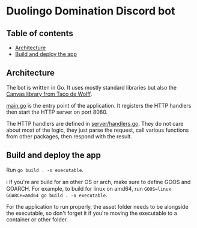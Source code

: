 # Duolingo Domination Discord bot

## Table of contents

- [Architecture](#architecture)
- [Build and deploy the app](#build-and-deploy-the-app)

## Architecture

The bot is written in Go. It uses mostly standard libraries but also the [Canvas
library from Taco de Wolff](https://github.com/tdewolff/canvas).

[main.go](main.go) is the entry point of the application. It registers the HTTP
handlers then start the HTTP server on port 8080.

The HTTP handlers are defined in [server/handlers.go](server/handlers.go).
They do not care about most of the logic, they just parse the request, call various
functions from other packages, then respond with the result.

## Build and deploy the app

Run `go build . -o executable`.

ℹ️ If you're are build for an other OS or arch,
make sure to define GOOS and GOARCH. For example, to build for linux on amd64,
run `GOOS=linux GOARCH=amd64 go build . -o executable`.

For the application to run properly, the asset folder needs to be alongside
the executable, so don't forget it if you're moving the executable to a container
or other folder.




